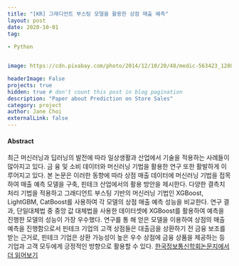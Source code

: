 ```yaml
---
title: "[KR] 그래디언트 부스팅 모델을 활용한 상점 매출 예측"
layout: post
date: 2020-10-01 
tag: 
 
- Python


image: https://cdn.pixabay.com/photo/2014/12/10/20/48/medic-563423_1280.jpg

headerImage: False 
projects: true
hidden: true # don't count this post in blog pagination
description: "Paper about Prediction on Store Sales" 
category: project
author: Jane Choi 
externalLink: false  
---
```


#### Abstract
최근 머신러닝과 딥러닝의 발전에 따라 일상생활과 산업에서 기술을 적용하는 사례들이 많아지고 있다. 금
융 및 소비 데이터와 머신러닝 기법을 활용한 연구 또한 활발하게 이루어지고 있다. 본 논문은 이러한 동향에
따라 상점 매출 데이터에 머신러닝 기법을 접목하여 매출 예측 모델을 구축, 핀테크 산업에서의 활용 방안을
제시한다. 다양한 결측치 처리 기법을 적용하고 그래디언트 부스팅 기반의 머신러닝 기법인 XGBoost,
LightGBM, CatBoost를 사용하여 각 모델의 상점 매출 예측 성능을 비교한다. 연구 결과, 단일대체법 중 중앙
값 대체법을 사용한 데이터셋에 XGBoost를 활용하여 예측을 진행한 모델의 성능이 가장 우수했다. 연구를 통
해 얻은 모델을 이용하여 상점의 매출 예측을 진행함으로서 핀테크 기업의 고객 상점들은 대출금을 상환하기
전 금융 보조를 받는 근거로, 핀테크 기업은 상환 가능성이 높은 우수 상점에 금융 상품을 제공하는 등 기업과
고객 모두에게 긍정적인 방향으로 활용할 수 있다. [한국정보통신학회논문지에서 더 읽어보기](https://www.kci.go.kr/kciportal/ci/sereArticleSearch/ciSereArtiView.kci?sereArticleSearchBean.artiId=ART002685871)
